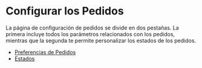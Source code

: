 # Configurar los Pedidos

La página de configuración de pedidos se divide en dos pestañas. La primera incluye todos los parámetros relacionados con los pedidos, mientras que la segunda te permite personalizar los estados de los pedidos.

* [Preferencias de Pedidos](preferencias-de-pedidos.md)
* [Estados](estados.md)

